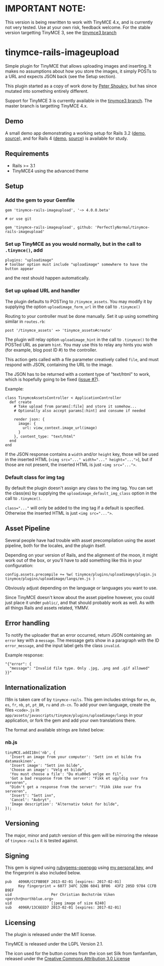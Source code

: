 # IMPORTANT NOTE:
This version is being rewritten to work with TinyMCE 4.x, and is
currently not very tested. Use at your own risk, feedback welcome. For the stable version targetting TinyMCE 3, see
the [tinymce3 branch](https://github.com/PerfectlyNormal/tinymce-rails-imageupload/tree/tinymce3)

# tinymce-rails-imageupload

Simple plugin for TinyMCE that allows uploading images and inserting.
It makes no assumptions about how you store the images, it simply POSTs to a
URL and expects JSON back (see the Setup section).

This plugin started as a copy of work done by [Peter Shoukry](http://77effects.com/),
but has since mutated into something entirely different.

Support for TinyMCE 3 is currently available in the [tinymce3 branch](https://github.com/PerfectlyNormal/tinymce-rails-imageupload/tree/tinymce3).
The master branch is targetting TinyMCE 4.x.

## Demo

A small demo app demonstrating a working setup for Rails 3.2 ([demo](http://murmuring-lowlands-1342.herokuapp.com/), [source](https://github.com/PerfectlyNormal/tinymce-rails-imageupload-demo3)), and for Rails 4 ([demo](http://murmuring-lowlands-7502.herokuapp.com/), [source](https://github.com/PerfectlyNormal/tinymce-rails-imageupload-demo)) is available for study.

## Requirements

* Rails >= 3.1
* TinyMCE4 using the advanced theme

## Setup

### Add the gem to your Gemfile

    gem 'tinymce-rails-imageupload', '~> 4.0.0.beta'
    
    # or use git
    
    gem 'tinymce-rails-imageupload', github: 'PerfectlyNormal/tinymce-rails-imageupload'

### Set up TinyMCE as you would normally, but in the call to `.tinymce()`, add

    plugins: "uploadimage"
    # toolbar option must include "uploadimage" somewhere to have the button appear

and the rest should happen automatically.

### Set up upload URL and handler

The plugin defaults to POSTing to `/tinymce_assets`. You may modify it by
supplying the option `uploadimage_form_url` in the call to `.tinymce()`

Routing to your controller must be done manually.
Set it up using something similar in `routes.rb`:

    post '/tinymce_assets' => 'tinymce_assets#create'

The plugin will relay option `uploadimage_hint` in the call to `.tinymce()`
to the POSTed URL as param `hint`. You may use this to relay any hints
you wish (for example, blog post ID #) to the controller.

This action gets called with a file parameter creatively called `file`,
and must respond with JSON, containing the URL to the image.

The JSON has to be returned with a content type of "text/html" to work, which
is hopefully going to be fixed ([issue #7](https://github.com/PerfectlyNormal/tinymce-rails-imageupload/issues/7)).

Example:

    class TinymceAssetsController < ApplicationController
      def create
        # Take upload from params[:file] and store it somehow...
        # Optionally also accept params[:hint] and consume if needed

        render json: {
          image: {
            url: view_context.image_url(image)
          }
        }, content_type: "text/html"
      end
    end

If the JSON response contains a `width` and/or `height` key,
those will be used in the inserted HTML (`<img src="..." width="..." height="...">`),
but if those are not present, the inserted HTML is just `<img src="...">`.

### Default class for img tag

By default the plugin doesn't assign any class to the img tag.
You can set the class(es) by supplying the `uploadimage_default_img_class`
option in the call to `.tinymce()`.

`class="..."` will only be added to the img tag if a default is specified.
Otherwise the inserted HTML is just `<img src="...">`.

## Asset Pipeline

Several people have had trouble with asset precompilation using the asset pipeline, both for the locales, and the plugin itself.

Depending on your version of Rails, and the alignment of the moon, it might work out of the box, or you'll have to add something like this in your configuration:

`config.assets.precompile += %w( tinymce/plugins/uploadimage/plugin.js tinymce/plugins/uploadimage/langs/en.js )`

Obviously adjust depending on the language or languages you want to use.

Since TinyMCE doesn't know about the asset pipeline however, you could just place it under `public/`, and that should probably work as well. As with all things Rails and assets related, YMMV.

## Error handling

To notify the uploader that an error occurred, return JSON containing an
`error` key with a `message`. The message gets show in a paragraph with the
ID `error_message`, and the input label gets the class `invalid`.

Example response:

    "{"error": {
      "message": "Invalid file type. Only .jpg, .png and .gif allowed"
    }}"

## Internationalization

I18n is taken care of by `tinymce-rails`.
This gem includes strings for `en`, `de`, `es`, `fr`, `nb`, `pt`, `pt_BR`,
`ru` and `zh-cn`.
To add your own language, create the files `<code>.js` in
`app/assets/javascripts/tinymce/plugins/uploadimage/langs` in your
application, or fork the gem and add your own translations there.

The format and available strings are listed below:

### nb.js

    tinyMCE.addI18n('nb', {
      'Insert an image from your computer': 'Sett inn et bilde fra datamaskinen',
      'Insert image': "Sett inn bilde",
      'Choose an image': "Velg et bilde",
      'You must choose a file': "Du m\u00e5 velge en fil",
      'Got a bad response from the server': "Fikk et ugyldig svar fra serveren",
      "Didn't get a response from the server": "Fikk ikke svar fra serveren",
      'Insert': "Sett inn",
      'Cancel': "Avbryt",
      'Image description': "Alternativ tekst for bilde",
    });

## Versioning

The major, minor and patch version of this gem will be mirroring the
release of `tinymce-rails` it is tested against.

## Signing

This gem is signed using [rubygems-openpgp](https://github.com/grant-olson/rubygems-openpgp) using [my personal key](https://eastblue.org/blag/contact/), and the fingerprint is also included below.

    pub   4096R/CCFBB9EF 2013-02-01 [expires: 2017-02-01]
          Key fingerprint = 6077 34FC 32B6 6041 BF06  43F2 205D 9784 CCFB B9EF
    uid                  Per Christian Bechström Viken <perchr@northblue.org>
    uid                  [jpeg image of size 6240]
    sub   4096R/13C6EED7 2013-02-01 [expires: 2017-02-01]

## Licensing

The plugin is released under the MIT license.

TinyMCE is released under the LGPL Version 2.1.

The icon used for the button comes from the icon set Silk from famfamfam,
released under the [Creative Commons Attribution 3.0 License](http://creativecommons.org/licenses/by/3.0/)
